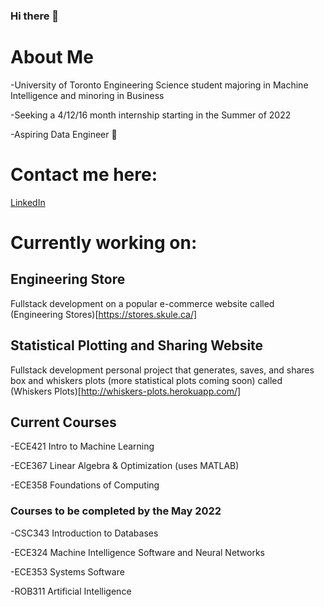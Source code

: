 ### Hi there 👋

# About Me
-University of Toronto Engineering Science student majoring in Machine Intelligence and minoring in Business

-Seeking a 4/12/16 month internship starting in the Summer of 2022

-Aspiring Data Engineer 🤩

# Contact me here:
[LinkedIn](https://www.linkedin.com/in/emily-traynor-64ab391a3/)

# Currently working on:
## Engineering Store

Fullstack development on a popular e-commerce website called (Engineering Stores)[https://stores.skule.ca/]


## Statistical Plotting and Sharing Website

Fullstack development personal project that generates, saves, and shares box and whiskers plots (more statistical plots coming soon) called (Whiskers Plots)[http://whiskers-plots.herokuapp.com/]


## Current Courses

-ECE421 Intro to Machine Learning

-ECE367 Linear Algebra & Optimization (uses MATLAB)

-ECE358 Foundations of Computing


### Courses to be completed by the May 2022

-CSC343 Introduction to Databases

-ECE324 Machine Intelligence Software and Neural Networks

-ECE353 Systems Software

-ROB311 Artificial Intelligence


